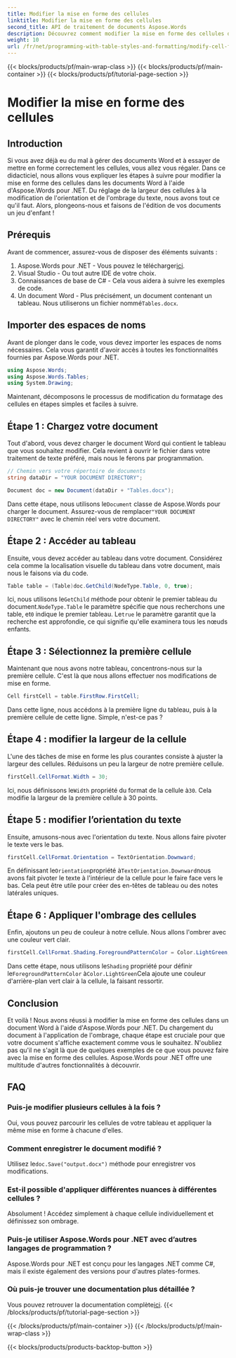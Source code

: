 ```yaml
---
title: Modifier la mise en forme des cellules
linktitle: Modifier la mise en forme des cellules
second_title: API de traitement de documents Aspose.Words
description: Découvrez comment modifier la mise en forme des cellules dans les documents Word à l'aide d'Aspose.Words pour .NET avec ce guide détaillé étape par étape.
weight: 10
url: /fr/net/programming-with-table-styles-and-formatting/modify-cell-formatting/
---
```


{{< blocks/products/pf/main-wrap-class >}}
{{< blocks/products/pf/main-container >}}
{{< blocks/products/pf/tutorial-page-section >}}

# Modifier la mise en forme des cellules

## Introduction

Si vous avez déjà eu du mal à gérer des documents Word et à essayer de mettre en forme correctement les cellules, vous allez vous régaler. Dans ce didacticiel, nous allons vous expliquer les étapes à suivre pour modifier la mise en forme des cellules dans les documents Word à l'aide d'Aspose.Words pour .NET. Du réglage de la largeur des cellules à la modification de l'orientation et de l'ombrage du texte, nous avons tout ce qu'il faut. Alors, plongeons-nous et faisons de l'édition de vos documents un jeu d'enfant !

## Prérequis

Avant de commencer, assurez-vous de disposer des éléments suivants :

1. Aspose.Words pour .NET - Vous pouvez le télécharger[ici](https://releases.aspose.com/words/net/).
2. Visual Studio - Ou tout autre IDE de votre choix.
3. Connaissances de base de C# - Cela vous aidera à suivre les exemples de code.
4.  Un document Word - Plus précisément, un document contenant un tableau. Nous utiliserons un fichier nommé`Tables.docx`.

## Importer des espaces de noms

Avant de plonger dans le code, vous devez importer les espaces de noms nécessaires. Cela vous garantit d'avoir accès à toutes les fonctionnalités fournies par Aspose.Words pour .NET.

```csharp
using Aspose.Words;
using Aspose.Words.Tables;
using System.Drawing;
```

Maintenant, décomposons le processus de modification du formatage des cellules en étapes simples et faciles à suivre.

## Étape 1 : Chargez votre document

Tout d'abord, vous devez charger le document Word qui contient le tableau que vous souhaitez modifier. Cela revient à ouvrir le fichier dans votre traitement de texte préféré, mais nous le ferons par programmation.

```csharp
// Chemin vers votre répertoire de documents
string dataDir = "YOUR DOCUMENT DIRECTORY";

Document doc = new Document(dataDir + "Tables.docx");
```

 Dans cette étape, nous utilisons le`Document` classe de Aspose.Words pour charger le document. Assurez-vous de remplacer`"YOUR DOCUMENT DIRECTORY"` avec le chemin réel vers votre document.

## Étape 2 : Accéder au tableau

Ensuite, vous devez accéder au tableau dans votre document. Considérez cela comme la localisation visuelle du tableau dans votre document, mais nous le faisons via du code.

```csharp
Table table = (Table)doc.GetChild(NodeType.Table, 0, true);
```

Ici, nous utilisons le`GetChild` méthode pour obtenir le premier tableau du document.`NodeType.Table` le paramètre spécifie que nous recherchons une table, et`0` indique le premier tableau. Le`true` le paramètre garantit que la recherche est approfondie, ce qui signifie qu'elle examinera tous les nœuds enfants.

## Étape 3 : Sélectionnez la première cellule

Maintenant que nous avons notre tableau, concentrons-nous sur la première cellule. C'est là que nous allons effectuer nos modifications de mise en forme.

```csharp
Cell firstCell = table.FirstRow.FirstCell;
```

Dans cette ligne, nous accédons à la première ligne du tableau, puis à la première cellule de cette ligne. Simple, n'est-ce pas ?

## Étape 4 : modifier la largeur de la cellule

L'une des tâches de mise en forme les plus courantes consiste à ajuster la largeur des cellules. Réduisons un peu la largeur de notre première cellule.

```csharp
firstCell.CellFormat.Width = 30;
```

 Ici, nous définissons le`Width` propriété du format de la cellule à`30`. Cela modifie la largeur de la première cellule à 30 points.

## Étape 5 : modifier l’orientation du texte

Ensuite, amusons-nous avec l'orientation du texte. Nous allons faire pivoter le texte vers le bas.

```csharp
firstCell.CellFormat.Orientation = TextOrientation.Downward;
```

 En définissant le`Orientation`propriété à`TextOrientation.Downward`nous avons fait pivoter le texte à l'intérieur de la cellule pour le faire face vers le bas. Cela peut être utile pour créer des en-têtes de tableau ou des notes latérales uniques.

## Étape 6 : Appliquer l'ombrage des cellules

Enfin, ajoutons un peu de couleur à notre cellule. Nous allons l'ombrer avec une couleur vert clair.

```csharp
firstCell.CellFormat.Shading.ForegroundPatternColor = Color.LightGreen;
```

 Dans cette étape, nous utilisons le`Shading` propriété pour définir le`ForegroundPatternColor` à`Color.LightGreen`Cela ajoute une couleur d'arrière-plan vert clair à la cellule, la faisant ressortir.

## Conclusion

Et voilà ! Nous avons réussi à modifier la mise en forme des cellules dans un document Word à l'aide d'Aspose.Words pour .NET. Du chargement du document à l'application de l'ombrage, chaque étape est cruciale pour que votre document s'affiche exactement comme vous le souhaitez. N'oubliez pas qu'il ne s'agit là que de quelques exemples de ce que vous pouvez faire avec la mise en forme des cellules. Aspose.Words pour .NET offre une multitude d'autres fonctionnalités à découvrir.

## FAQ

### Puis-je modifier plusieurs cellules à la fois ?
Oui, vous pouvez parcourir les cellules de votre tableau et appliquer la même mise en forme à chacune d'elles.

### Comment enregistrer le document modifié ?
 Utilisez le`doc.Save("output.docx")` méthode pour enregistrer vos modifications.

### Est-il possible d'appliquer différentes nuances à différentes cellules ?
Absolument ! Accédez simplement à chaque cellule individuellement et définissez son ombrage.

### Puis-je utiliser Aspose.Words pour .NET avec d’autres langages de programmation ?
Aspose.Words pour .NET est conçu pour les langages .NET comme C#, mais il existe également des versions pour d'autres plates-formes.

### Où puis-je trouver une documentation plus détaillée ?
 Vous pouvez retrouver la documentation complète[ici](https://reference.aspose.com/words/net/).
{{< /blocks/products/pf/tutorial-page-section >}}

{{< /blocks/products/pf/main-container >}}
{{< /blocks/products/pf/main-wrap-class >}}

{{< blocks/products/products-backtop-button >}}
